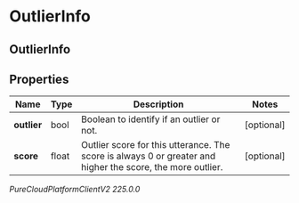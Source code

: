 # OutlierInfo

## OutlierInfo

## Properties

|Name | Type | Description | Notes|
|------------ | ------------- | ------------- | -------------|
| **outlier** | bool | Boolean to identify if an outlier or not. | [optional] |
| **score** | float | Outlier score for this utterance. The score is always 0 or greater and higher the score, the more outlier. | [optional] |



_PureCloudPlatformClientV2 225.0.0_
